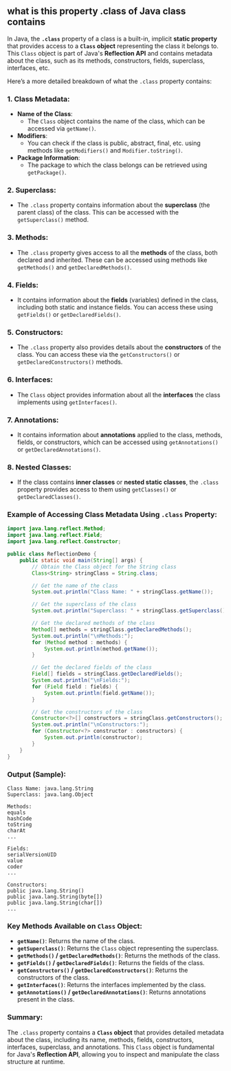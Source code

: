 ## what is this property .class of Java class contains

In Java, the **`.class`** property of a class is a built-in, implicit **static property** that provides access to a **`Class` object** representing the class it belongs to. This `Class` object is part of Java's **Reflection API** and contains metadata about the class, such as its methods, constructors, fields, superclass, interfaces, etc.

Here’s a more detailed breakdown of what the `.class` property contains:

### 1. **Class Metadata**:
   - **Name of the Class**: 
     - The `Class` object contains the name of the class, which can be accessed via `getName()`.
   - **Modifiers**:
     - You can check if the class is public, abstract, final, etc. using methods like `getModifiers()` and `Modifier.toString()`.
   - **Package Information**:
     - The package to which the class belongs can be retrieved using `getPackage()`.

### 2. **Superclass**:
   - The `.class` property contains information about the **superclass** (the parent class) of the class. This can be accessed with the `getSuperclass()` method.

### 3. **Methods**:
   - The `.class` property gives access to all the **methods** of the class, both declared and inherited. These can be accessed using methods like `getMethods()` and `getDeclaredMethods()`.

### 4. **Fields**:
   - It contains information about the **fields** (variables) defined in the class, including both static and instance fields. You can access these using `getFields()` or `getDeclaredFields()`.

### 5. **Constructors**:
   - The `.class` property also provides details about the **constructors** of the class. You can access these via the `getConstructors()` or `getDeclaredConstructors()` methods.

### 6. **Interfaces**:
   - The `Class` object provides information about all the **interfaces** the class implements using `getInterfaces()`.

### 7. **Annotations**:
   - It contains information about **annotations** applied to the class, methods, fields, or constructors, which can be accessed using `getAnnotations()` or `getDeclaredAnnotations()`.

### 8. **Nested Classes**:
   - If the class contains **inner classes** or **nested static classes**, the `.class` property provides access to them using `getClasses()` or `getDeclaredClasses()`.

### Example of Accessing Class Metadata Using `.class` Property:

```java
import java.lang.reflect.Method;
import java.lang.reflect.Field;
import java.lang.reflect.Constructor;

public class ReflectionDemo {
    public static void main(String[] args) {
        // Obtain the Class object for the String class
        Class<String> stringClass = String.class;

        // Get the name of the class
        System.out.println("Class Name: " + stringClass.getName());

        // Get the superclass of the class
        System.out.println("Superclass: " + stringClass.getSuperclass().getName());

        // Get the declared methods of the class
        Method[] methods = stringClass.getDeclaredMethods();
        System.out.println("\nMethods:");
        for (Method method : methods) {
            System.out.println(method.getName());
        }

        // Get the declared fields of the class
        Field[] fields = stringClass.getDeclaredFields();
        System.out.println("\nFields:");
        for (Field field : fields) {
            System.out.println(field.getName());
        }

        // Get the constructors of the class
        Constructor<?>[] constructors = stringClass.getConstructors();
        System.out.println("\nConstructors:");
        for (Constructor<?> constructor : constructors) {
            System.out.println(constructor);
        }
    }
}
```

### Output (Sample):
```
Class Name: java.lang.String
Superclass: java.lang.Object

Methods:
equals
hashCode
toString
charAt
...

Fields:
serialVersionUID
value
coder
...

Constructors:
public java.lang.String()
public java.lang.String(byte[])
public java.lang.String(char[])
...
```

### Key Methods Available on `Class` Object:
- **`getName()`**: Returns the name of the class.
- **`getSuperclass()`**: Returns the `Class` object representing the superclass.
- **`getMethods()` / `getDeclaredMethods()`**: Returns the methods of the class.
- **`getFields()` / `getDeclaredFields()`**: Returns the fields of the class.
- **`getConstructors()` / `getDeclaredConstructors()`**: Returns the constructors of the class.
- **`getInterfaces()`**: Returns the interfaces implemented by the class.
- **`getAnnotations()` / `getDeclaredAnnotations()`**: Returns annotations present in the class.

### Summary:
The `.class` property contains a **`Class` object** that provides detailed metadata about the class, including its name, methods, fields, constructors, interfaces, superclass, and annotations. This `Class` object is fundamental for Java's **Reflection API**, allowing you to inspect and manipulate the class structure at runtime.